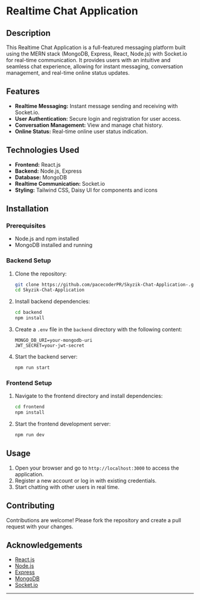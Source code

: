 # Realtime Chat Application

## Description

This Realtime Chat Application is a full-featured messaging platform built using the MERN stack (MongoDB, Express, React, Node.js) with Socket.io for real-time communication. It provides users with an intuitive and seamless chat experience, allowing for instant messaging, conversation management, and real-time online status updates.

## Features

- **Realtime Messaging:** Instant message sending and receiving with Socket.io.
- **User Authentication:** Secure login and registration for user access.
- **Conversation Management:** View and manage chat history.
- **Online Status:** Real-time online user status indication.
<!-- - **Responsive Design:** Optimized for both desktop and mobile devices. -->

## Technologies Used

- **Frontend:** React.js
- **Backend:** Node.js, Express
- **Database:** MongoDB
- **Realtime Communication:** Socket.io
- **Styling:** Tailwind CSS, Daisy UI for components and icons

## Installation

### Prerequisites

- Node.js and npm installed
- MongoDB installed and running

### Backend Setup

1. Clone the repository:

   ```sh
   git clone https://github.com/pacecoderPR/Skyzik-Chat-Application-.git
   cd Skyzik-Chat-Application
   ```

2. Install backend dependencies:

   ```sh
   cd backend
   npm install
   ```

3. Create a `.env` file in the `backend` directory with the following content:

   ```env
   MONGO_DB_URI=your-mongodb-uri
   JWT_SECRET=your-jwt-secret
   ```

4. Start the backend server:
   ```sh
   npm run start
   ```

### Frontend Setup

1. Navigate to the frontend directory and install dependencies:

   ```sh
   cd frontend
   npm install
   ```

2. Start the frontend development server:
   ```sh
   npm run dev
   ```

## Usage

1. Open your browser and go to `http://localhost:3000` to access the application.
2. Register a new account or log in with existing credentials.
3. Start chatting with other users in real time.

## Contributing

Contributions are welcome! Please fork the repository and create a pull request with your changes.

## Acknowledgements

- [React.js](https://reactjs.org/)
- [Node.js](https://nodejs.org/)
- [Express](https://expressjs.com/)
- [MongoDB](https://www.mongodb.com/)
- [Socket.io](https://socket.io/)

---


